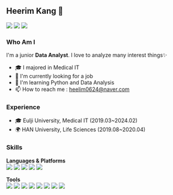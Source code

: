 ## Heerim Kang 🤗


<a href="https://www.tistory.com/limmyou" target="_blank"><img src="https://img.shields.io/badge/blog-000000?style=for-the-badge&logo=tistory&logoColor=white"/></a>
<a href="https://www.instagram.com/limmyou" target="_blank"><img src="https://img.shields.io/badge/limmyou-E4405F?style=for-the-badge&logo=instagram&logoColor=white"/></a>
<a href="heelim0624@naver.com" target="_blank"><img src="https://img.shields.io/badge/heelim0624@naver.com-EA4335?style=for-the-badge&logo=gmail&logoColor=white"/></a>

### Who Am I
I'm a junior **Data Analyst**. I love to analyze many interest things✨ 
* 🎓 I majored in Medical IT<br>
* 👀 I'm currently looking for a job<br>
* 🌱 I'm learning Python and Data Analysis<br>
* 📫 How to reach me : heelim0624@naver.com
 
### Experience
* 🎓 Eulji University, Medical IT (2019.03~2024.02)
* 🌍 HAN University, Life Sciences (2019.08~2020.04)

### Skills

**Languages & Platforms**<br>
<img src="https://img.shields.io/badge/python-3776AB?style=for-the-badge&logo=python&logoColor=white"/>
<img src="https://img.shields.io/badge/Java-000000?style=for-the-badge&logo=openjdk&logoColor=white"/>
<img src="https://img.shields.io/badge/mysql-4479A1?style=for-the-badge&logo=mysql&logoColor=white"/>
<img src="https://img.shields.io/badge/html-E34F26?style=for-the-badge&logo=html5&logoColor=white">
<img src="https://img.shields.io/badge/jupyter-F37626?style=for-the-badge&logo=jupyter&logoColor=white">

**Tools**<br>
<img src="https://img.shields.io/badge/amazonec2-FF9900?style=for-the-badge&logo=amazonec2&logoColor=white">
<img src="https://img.shields.io/badge/amazonaws-232F3E?style=for-the-badge&logo=amazonaws&logoColor=white">
<img src="https://img.shields.io/badge/visualstudiocode-007ACC?style=for-the-badge&logo=visualstudiocode&logoColor=white">
<img src="https://img.shields.io/badge/dbeaver-382923?style=for-the-badge&logo=dbeaver&logoColor=white">
<img src="https://img.shields.io/badge/notion-000000?style=for-the-badge&logo=notion&logoColor=white">
<img src="https://img.shields.io/badge/slack-4A154B?style=for-the-badge&logo=slack&logoColor=white">
<img src="https://img.shields.io/badge/git-F05032?style=for-the-badge&logo=git&logoColor=white">
<img src="https://img.shields.io/badge/ubuntu-E95420?style=for-the-badge&logo=ubuntu&logoColor=white">
